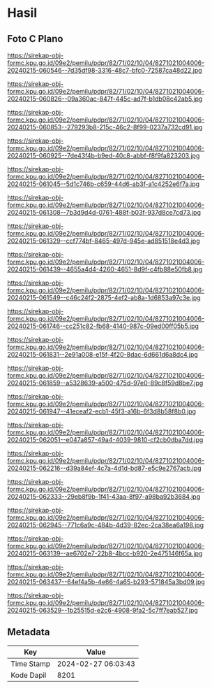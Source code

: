 # Hasil

## Foto C Plano

https://sirekap-obj-formc.kpu.go.id/09e2/pemilu/pdpr/82/71/02/10/04/8271021004006-20240215-060546--7d35df98-3316-48c7-bfc0-72587ca48d22.jpg

https://sirekap-obj-formc.kpu.go.id/09e2/pemilu/pdpr/82/71/02/10/04/8271021004006-20240215-060826--09a360ac-847f-445c-ad7f-b1db08c42ab5.jpg

https://sirekap-obj-formc.kpu.go.id/09e2/pemilu/pdpr/82/71/02/10/04/8271021004006-20240215-060853--279293b8-215c-46c2-8f99-0237a732cd91.jpg

https://sirekap-obj-formc.kpu.go.id/09e2/pemilu/pdpr/82/71/02/10/04/8271021004006-20240215-060925--7de43f4b-b9ed-40c8-abbf-f8f9fa823203.jpg

https://sirekap-obj-formc.kpu.go.id/09e2/pemilu/pdpr/82/71/02/10/04/8271021004006-20240215-061045--5d1c746b-c659-44d6-ab3f-a1c4252e6f7a.jpg

https://sirekap-obj-formc.kpu.go.id/09e2/pemilu/pdpr/82/71/02/10/04/8271021004006-20240215-061308--7b3d9d4d-0761-488f-b03f-937d8ce7cd73.jpg

https://sirekap-obj-formc.kpu.go.id/09e2/pemilu/pdpr/82/71/02/10/04/8271021004006-20240215-061329--ccf774bf-8465-497d-945e-ad851518e4d3.jpg

https://sirekap-obj-formc.kpu.go.id/09e2/pemilu/pdpr/82/71/02/10/04/8271021004006-20240215-061439--4655a4d4-4260-4651-8d9f-c4fb88e50fb8.jpg

https://sirekap-obj-formc.kpu.go.id/09e2/pemilu/pdpr/82/71/02/10/04/8271021004006-20240215-061549--c46c24f2-2875-4ef2-ab8a-1d6853a97c3e.jpg

https://sirekap-obj-formc.kpu.go.id/09e2/pemilu/pdpr/82/71/02/10/04/8271021004006-20240215-061746--cc251c82-fb68-4140-987c-09ed00ff05b5.jpg

https://sirekap-obj-formc.kpu.go.id/09e2/pemilu/pdpr/82/71/02/10/04/8271021004006-20240215-061831--2e91a008-e15f-4f20-8dac-6d661d6a8dc4.jpg

https://sirekap-obj-formc.kpu.go.id/09e2/pemilu/pdpr/82/71/02/10/04/8271021004006-20240215-061859--a5328639-a500-475d-97e0-89c8f59d8be7.jpg

https://sirekap-obj-formc.kpu.go.id/09e2/pemilu/pdpr/82/71/02/10/04/8271021004006-20240215-061947--41eceaf2-ecb1-45f3-a16b-6f3d8b58f8b0.jpg

https://sirekap-obj-formc.kpu.go.id/09e2/pemilu/pdpr/82/71/02/10/04/8271021004006-20240215-062051--e047a857-49a4-4039-9810-cf2cb0dba7dd.jpg

https://sirekap-obj-formc.kpu.go.id/09e2/pemilu/pdpr/82/71/02/10/04/8271021004006-20240215-062216--d39a84ef-4c7a-4d1d-bd87-e5c9e2767acb.jpg

https://sirekap-obj-formc.kpu.go.id/09e2/pemilu/pdpr/82/71/02/10/04/8271021004006-20240215-062333--29eb8f9b-1f41-43aa-8f97-a98ba92b3684.jpg

https://sirekap-obj-formc.kpu.go.id/09e2/pemilu/pdpr/82/71/02/10/04/8271021004006-20240215-062945--771c6a9c-484b-4d39-82ec-2ca38ea6a198.jpg

https://sirekap-obj-formc.kpu.go.id/09e2/pemilu/pdpr/82/71/02/10/04/8271021004006-20240215-063139--ae6702e7-22b8-4bcc-b920-2e475146f65a.jpg

https://sirekap-obj-formc.kpu.go.id/09e2/pemilu/pdpr/82/71/02/10/04/8271021004006-20240215-063437--64ef4a5b-4e66-4a65-b293-571845a3bd09.jpg

https://sirekap-obj-formc.kpu.go.id/09e2/pemilu/pdpr/82/71/02/10/04/8271021004006-20240215-063529--1b25515d-e2c6-4908-9fa2-5c7ff7eab527.jpg


## Metadata

| Key        | Value               |
| ---------- | ------------------- |
| Time Stamp | 2024-02-27 06:03:43 |
| Kode Dapil | 8201                |



